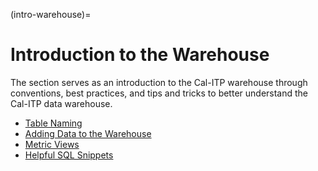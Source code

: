 (intro-warehouse)=
# Introduction to the Warehouse
The section serves as an introduction to the Cal-ITP warehouse through conventions, best practices, and tips and tricks to better understand the Cal-ITP data warehouse.
* [Table Naming](warehouse-table-naming)
* [Adding Data to the Warehouse](adding-data-to-warehouse)
* [Metric Views](metric-views)
* [Helpful SQL Snippets](helpful-sql-snippets)
